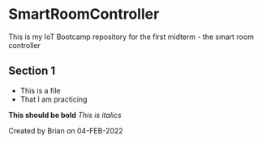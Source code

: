 # SmartRoomController
This is my IoT Bootcamp repository for the first midterm - the smart room controller

## Section 1
* This is a file
* That I am practicing

**This should be bold**
*This is italics*

Created by Brian on 04-FEB-2022
